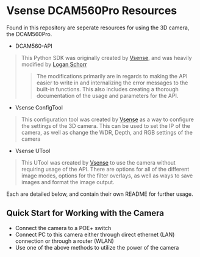 # Vsense DCAM560Pro Resources
Found in this repository are seperate resources for using the 3D camera, the DCAM560Pro.
- DCAM560-API
>  This Python SDK was originally created by [Vsense](https://github.com/Vzense/BaseSDK_python_wrapper), and was heavily modified by [Logan Schorr](https://github.com/pokelogan89)
>> The modifications primarily are in regards to making the API easier to write in and internalizing the error messages to the built-in functions. This also includes creating a thorough documentation of the usage and parameters for the API.
- Vsense ConfigTool
> This configuration tool was created by [Vsense](https://github.com/Vzense/VzenseConfigTool) as a way to configure the settings of the 3D camera. This can be used to set the IP of the camera, as well as change the WDR, Depth, and RGB settings of the camera
- Vsense UTool
> This UTool was created by [Vsense](https://github.com/Vzense/UTool) to use the camera without requiring usage of the API. There are options for all of the different image modes, options for the filter overlays, as well as ways to save images and format the image output.

Each are detailed below, and contain their own README for further usage.

## Quick Start for Working with the Camera
 - Connect the camera to a POE+ switch
 - Connect PC to this camera either through direct ethernet (LAN) connection or through a router (WLAN)
 - Use one of the above methods to utilize the power of the camera